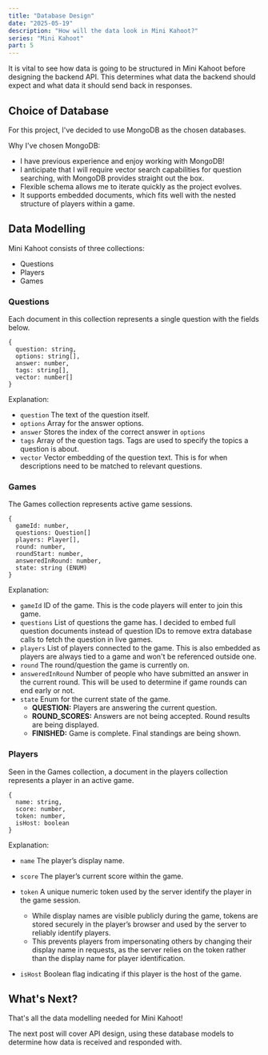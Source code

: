 ```yaml
---
title: "Database Design"
date: "2025-05-19"
description: "How will the data look in Mini Kahoot?"
series: "Mini Kahoot"
part: 5
---
```


It is vital to see how data is going to be structured in Mini Kahoot before designing the backend API. This determines
what data the backend should expect and what data it should send back in responses.

## Choice of Database

For this project, I've decided to use MongoDB as the chosen databases.

Why I've chosen MongoDB:
* I have previous experience and enjoy working with MongoDB!
* I anticipate that I will require vector search capabilities for question searching, with MongoDB provides straight
out the box.
* Flexible schema allows me to iterate quickly as the project evolves.
* It supports embedded documents, which fits well with the nested structure of players within a game.

## Data Modelling

Mini Kahoot consists of three collections:
* Questions
* Players
* Games

### Questions

Each document in this collection represents a single question with the fields below.

```text
{
  question: string,
  options: string[],
  answer: number,
  tags: string[],
  vector: number[]
}
```

Explanation:
* ```question``` The text of the question itself.
* ```options``` Array for the answer options.
* ```answer``` Stores the index of the correct answer in ```options```
* ```tags``` Array of the question tags. Tags are used to specify the topics a question is about.
* ```vector``` Vector embedding of the question text. This is for when descriptions need to be matched to relevant 
questions.


### Games

The Games collection represents active game sessions.

```text
{
  gameId: number,
  questions: Question[]
  players: Player[],
  round: number,
  roundStart: number,
  answeredInRound: number,
  state: string (ENUM)
}
```
Explanation:
* ```gameId``` ID of the game. This is the code players will enter to join this game.
* ```questions``` List of questions the game has. I decided to embed full question documents instead of question IDs to
remove extra database calls to fetch the question in live games.
* ```players``` List of players connected to the game. This is also embedded as players are always tied to a game and 
won't be referenced outside one.
* ```round``` The round/question the game is currently on.
* ```answeredInRound``` Number of people who have submitted an answer in the current round. This will be used to determine
if game rounds can end early or not.
* ```state``` Enum for the current state of the game.
    - **QUESTION:** Players are answering the current question.
    - **ROUND_SCORES:** Answers are not being accepted. Round results are being displayed.
    - **FINISHED:** Game is complete. Final standings are being shown.

### Players

Seen in the Games collection, a document in the players collection represents a player in an active game.

```text
{
  name: string,
  score: number,
  token: number,
  isHost: boolean
}
```
Explanation:

* ```name``` The player’s display name.
* ```score``` The player’s current score within the game.

* ```token``` A unique numeric token used by the server identify the player in the game session. 
  - While display names are visible publicly during the game, tokens are stored securely in the player’s browser and used
  by the server to reliably identify players.
  - This prevents players from impersonating others by changing their display name in requests, as the server relies on 
  the token rather than the display name for player identification.

* ```isHost``` Boolean flag indicating if this player is the host of the game.

## What's Next?

That's all the data modelling needed for Mini Kahoot!

The next post will cover API design, using these database models to determine how data is received and responded with.